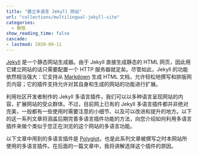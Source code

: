 ```yaml
---
title: "建立多语言 Jekyll 网站"
url: "collections/multilingual-jekyll-site"
categories:
  - 教程
show_reading_time: false
cascade:
- lastmod: 2020-09-11
---
```


[Jekyll](https://jekyllrb.com/) 是一个静态网站生成器。由于 Jekyll 直接生成静态的 HTML 网页，因此用它建立网站的话只需要配置一个 HTTP 服务器就足矣。尽管如此，Jekyll 的功能依然相当强大：它支持从 [Markdown](https://en.wikipedia.org/wiki/Markdown) 生成 HTML 文档，允许轻松地撰写和排版网页内容；它的插件支持允许对其自身和生成的网站的功能进行扩展。

利用社区开发者制作的 Jekyll 多语言插件，我们可以以多种语言呈现网站的内容，扩展网站的受众群体。不过，目前网上已有的 Jekyll 多语言插件都并非绝对完美，一般都有一些使用时需要注意的小细节、以及可以改进和提升的地方。以下的这一系列文章将涵盖后期完善多语言插件功能的方法，向您介绍如何利用多语言插件来做个类似于您正在浏览的这个网站的多语言功能。

以下文章中用到的多语言插件是 [Polyglot](https://github.com/untra/polyglot/)，也是此系列文章被撰写之时本网站所使用的多语言插件。在后面的一篇文章中，我将讲解选择这个插件的原因。
